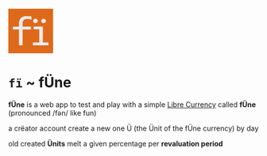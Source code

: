 ![icon](./public/favicon90x90.png "icon")


# **``fї`` ~ fÜne**

**fÜne** is a web app to test and play with a simple [Libre Currency](https://libre-currency.org) called **fÜne** (pronounced /fən/ like fun) 

a crëator account create a new one Ü (the Ünit of the fÜne currency) by day

old created **Ünits** melt a given percentage per **revaluation period**




